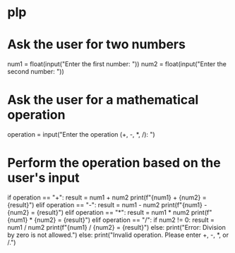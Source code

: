 # plp
# Ask the user for two numbers
num1 = float(input("Enter the first number: "))
num2 = float(input("Enter the second number: "))

# Ask the user for a mathematical operation
operation = input("Enter the operation (+, -, *, /): ")

# Perform the operation based on the user's input
if operation == "+":
    result = num1 + num2
    print(f"{num1} + {num2} = {result}")
elif operation == "-":
    result = num1 - num2
    print(f"{num1} - {num2} = {result}")
elif operation == "*":
    result = num1 * num2
    print(f"{num1} * {num2} = {result}")
elif operation == "/":
    if num2 != 0:
        result = num1 / num2
        print(f"{num1} / {num2} = {result}")
    else:
        print("Error: Division by zero is not allowed.")
else:
    print("Invalid operation. Please enter +, -, *, or /.")
